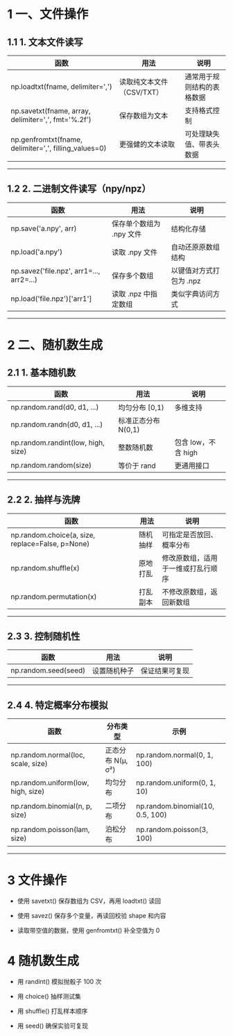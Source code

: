 
# 1 **一、文件操作**

## 1.1 **1. 文本文件读写**

|**函数**|**用法**|**说明**|
|---|---|---|
|np.loadtxt(fname, delimiter=',')|读取纯文本文件（CSV/TXT）|通常用于规则结构的表格数据|
|np.savetxt(fname, array, delimiter=',', fmt='%.2f')|保存数组为文本|支持格式控制|
|np.genfromtxt(fname, delimiter=',', filling_values=0)|更强健的文本读取|可处理缺失值、带表头数据|

---

## 1.2 **2. 二进制文件读写（npy/npz）**

|**函数**|**用法**|**说明**|
|---|---|---|
|np.save('a.npy', arr)|保存单个数组为 .npy 文件|结构化存储|
|np.load('a.npy')|读取 .npy 文件|自动还原原数组结构|
|np.savez('file.npz', arr1=..., arr2=...)|保存多个数组|以键值对方式打包为 .npz|
|np.load('file.npz')['arr1']|读取 .npz 中指定数组|类似字典访问方式|

---

# 2 **二、随机数生成**

  

## 2.1 **1. 基本随机数**

|**函数**|**用法**|**说明**|
|---|---|---|
|np.random.rand(d0, d1, ...)|均匀分布 [0,1)|多维支持|
|np.random.randn(d0, d1, ...)|标准正态分布 N(0,1)||
|np.random.randint(low, high, size)|整数随机数|包含 low，不含 high|
|np.random.random(size)|等价于 rand|更通用接口|

---

## 2.2 **2. 抽样与洗牌**

|**函数**|**用法**|**说明**|
|---|---|---|
|np.random.choice(a, size, replace=False, p=None)|随机抽样|可指定是否放回、概率分布|
|np.random.shuffle(x)|原地打乱|修改原数组，适用于一维或打乱行顺序|
|np.random.permutation(x)|打乱副本|不修改原数组，返回新数组|

---

## 2.3 **3. 控制随机性**

|**函数**|**用法**|**说明**|
|---|---|---|
|np.random.seed(seed)|设置随机种子|保证结果可复现|

---

## 2.4 **4. 特定概率分布模拟**

|**函数**|**分布类型**|**示例**|
|---|---|---|
|np.random.normal(loc, scale, size)|正态分布 N(μ, σ²)|np.random.normal(0, 1, 100)|
|np.random.uniform(low, high, size)|均匀分布|np.random.uniform(0, 1, 10)|
|np.random.binomial(n, p, size)|二项分布|np.random.binomial(10, 0.5, 100)|
|np.random.poisson(lam, size)|泊松分布|np.random.poisson(3, 100)|

---

# 3 **文件操作**

- 使用 savetxt() 保存数组为 CSV，再用 loadtxt() 读回
    
- 使用 savez() 保存多个变量，再读回校验 shape 和内容
    
- 读取带空值的数据，使用 genfromtxt() 补全空值为 0
    

  

# 4 **随机数生成**

- 用 randint() 模拟抛骰子 100 次
    
- 用 choice() 抽样测试集
    
- 用 shuffle() 打乱样本顺序
    
- 用 seed() 确保实验可复现
